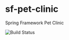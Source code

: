 # sf-pet-clinic
Spring Framework Pet Clinic

![Build Status](https://codebuild.us-west-2.amazonaws.com/badges?uuid=eyJlbmNyeXB0ZWREYXRhIjoiNjB3ZDlKK1JDMVFWcGgwNEJxM2d0WGxOdUpqMHdKeE5lcHF1TnZZTzVBbi9mV21LL0NFTy9NaWs2OU9VQlpEYzVNalZaUm1lWUpkWGF4bk5ORk8rcjRrPSIsIml2UGFyYW1ldGVyU3BlYyI6Ik1sUWlFVzdlWmxHaXBpWE4iLCJtYXRlcmlhbFNldFNlcmlhbCI6MX0%3D&branch=master)
